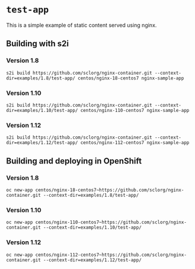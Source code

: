 # `test-app`
This is a simple example of static content served using nginx.

## Building with s2i
### Version 1.8
```
s2i build https://github.com/sclorg/nginx-container.git --context-dir=examples/1.8/test-app/ centos/nginx-18-centos7 nginx-sample-app
```
### Version 1.10
```
s2i build https://github.com/sclorg/nginx-container.git --context-dir=examples/1.10/test-app/ centos/nginx-110-centos7 nginx-sample-app
```
### Version 1.12
```
s2i build https://github.com/sclorg/nginx-container.git --context-dir=examples/1.12/test-app/ centos/nginx-112-centos7 nginx-sample-app
```

## Building and deploying in OpenShift
### Version 1.8
```
oc new-app centos/nginx-18-centos7~https://github.com/sclorg/nginx-container.git --context-dir=examples/1.8/test-app/
```
### Version 1.10
```
oc new-app centos/nginx-110-centos7~https://github.com/sclorg/nginx-container.git --context-dir=examples/1.10/test-app/
```
### Version 1.12
```
oc new-app centos/nginx-112-centos7~https://github.com/sclorg/nginx-container.git --context-dir=examples/1.12/test-app/
```
